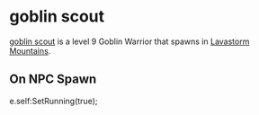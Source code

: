 # goblin scout



[goblin scout](/npc/27003) is a level 9 Goblin Warrior that spawns in [Lavastorm Mountains](/zone/27).



## On NPC Spawn

e.self:SetRunning(true);
